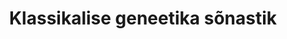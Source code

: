 ---
title: Klassikalise geneetika sõnastik
title_en: Lexicon of Classical Genetics
notes: 'Klassikalise geneetika sõnastik. Sõnastiku rahastus Avatud Eesti Fond.'
notes_en: 'An Estonian-English explanatory dictionary in the field of classical genetics. The dictionary was funded by the Open Estonia Foundation.'
category:
  - Teadus ja tehnoloogia
category_en:
  - Science and Technology
resources:
  - name: Klassikalise geneetika leksikon
    url: 'https://www.eurotermbank.com/collections/46'
    format: TMX
    interactive: 'False'
license: OTHER
update_freq: 'http://purl.org/linked-data/sdmx/2009/code#freq-A'
organization: Avatud Eesti Fond
maintainer_name: Mart Viikmaa
maintainer_email: ''
maintainer_phone: ''
date_issued: '21/03/2020'
date_modified: 2020/10/28
---